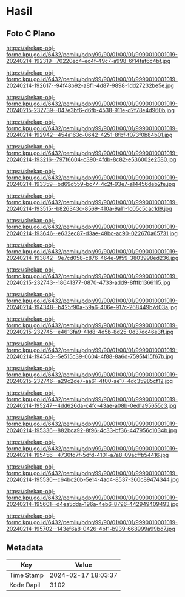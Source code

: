 # Hasil

## Foto C Plano

https://sirekap-obj-formc.kpu.go.id/6432/pemilu/pdpr/99/90/01/00/01/9990010001019-20240214-192319--70220ec4-ec4f-49c7-a998-6f14faf6c4bf.jpg

https://sirekap-obj-formc.kpu.go.id/6432/pemilu/pdpr/99/90/01/00/01/9990010001019-20240214-192617--94f48b92-a8f1-4d87-9898-1dd27232be5e.jpg

https://sirekap-obj-formc.kpu.go.id/6432/pemilu/pdpr/99/90/01/00/01/9990010001019-20240215-232739--047e3bf6-d6fb-4538-911e-d2f78e4d960b.jpg

https://sirekap-obj-formc.kpu.go.id/6432/pemilu/pdpr/99/90/01/00/01/9990010001019-20240214-192942--454a163c-0642-4251-8fbf-f073f0b84b01.jpg

https://sirekap-obj-formc.kpu.go.id/6432/pemilu/pdpr/99/90/01/00/01/9990010001019-20240214-193216--797f6604-c390-4fdb-8c82-e536002e2580.jpg

https://sirekap-obj-formc.kpu.go.id/6432/pemilu/pdpr/99/90/01/00/01/9990010001019-20240214-193359--bd69d559-bc77-4c2f-93e7-a14456deb2fe.jpg

https://sirekap-obj-formc.kpu.go.id/6432/pemilu/pdpr/99/90/01/00/01/9990010001019-20240214-193515--b826343c-8569-410a-9a11-1c05c5cac1d9.jpg

https://sirekap-obj-formc.kpu.go.id/6432/pemilu/pdpr/99/90/01/00/01/9990010001019-20240214-193646--e632ec87-d3ae-48bc-ac90-022670a65731.jpg

https://sirekap-obj-formc.kpu.go.id/6432/pemilu/pdpr/99/90/01/00/01/9990010001019-20240214-193842--9e7cd058-c876-464e-9f59-3803998ed236.jpg

https://sirekap-obj-formc.kpu.go.id/6432/pemilu/pdpr/99/90/01/00/01/9990010001019-20240215-232743--18641377-0870-4733-add9-8fffb1366115.jpg

https://sirekap-obj-formc.kpu.go.id/6432/pemilu/pdpr/99/90/01/00/01/9990010001019-20240214-194348--b425f90a-59a6-406e-917c-268449b7d03a.jpg

https://sirekap-obj-formc.kpu.go.id/6432/pemilu/pdpr/99/90/01/00/01/9990010001019-20240215-232745--e4613fa9-41d8-4d5b-8d25-0d37dc46e3ff.jpg

https://sirekap-obj-formc.kpu.go.id/6432/pemilu/pdpr/99/90/01/00/01/9990010001019-20240214-194543--5e515c39-0604-4f88-8a6d-7595f415f67b.jpg

https://sirekap-obj-formc.kpu.go.id/6432/pemilu/pdpr/99/90/01/00/01/9990010001019-20240215-232746--a29c2de7-aa61-4f00-ae17-4dc35985cf12.jpg

https://sirekap-obj-formc.kpu.go.id/6432/pemilu/pdpr/99/90/01/00/01/9990010001019-20240214-195247--4dd626da-c4fc-43ae-a08b-0ed1a95655c3.jpg

https://sirekap-obj-formc.kpu.go.id/6432/pemilu/pdpr/99/90/01/00/01/9990010001019-20240214-195336--882bca92-8f96-4c33-bf36-447956c1034b.jpg

https://sirekap-obj-formc.kpu.go.id/6432/pemilu/pdpr/99/90/01/00/01/9990010001019-20240214-195456--4730fd7f-5dfd-4101-a7a8-09acffb54416.jpg

https://sirekap-obj-formc.kpu.go.id/6432/pemilu/pdpr/99/90/01/00/01/9990010001019-20240214-195530--c64bc20b-5e14-4ad4-8537-360c89474344.jpg

https://sirekap-obj-formc.kpu.go.id/6432/pemilu/pdpr/99/90/01/00/01/9990010001019-20240214-195601--d4ea5dda-196a-4eb6-8796-442949409493.jpg

https://sirekap-obj-formc.kpu.go.id/6432/pemilu/pdpr/99/90/01/00/01/9990010001019-20240214-195702--143ef6a8-0426-4bf1-b939-668999a99bd7.jpg


## Metadata

| Key        | Value               |
| ---------- | ------------------- |
| Time Stamp | 2024-02-17 18:03:37 |
| Kode Dapil | 3102                |



